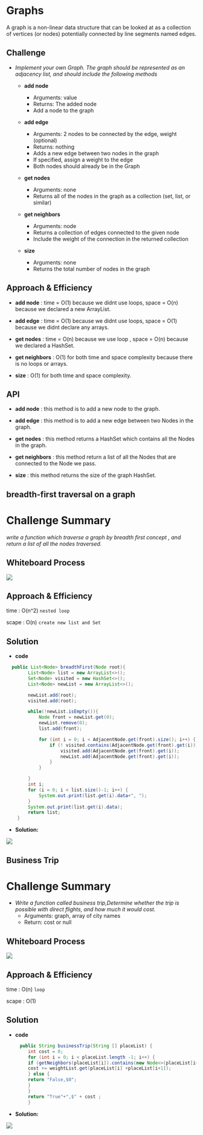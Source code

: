 # Graphs
A graph is a non-linear data structure that can be looked at as a collection of vertices (or nodes) potentially connected by line segments named edges.

## Challenge
* *Implement your own Graph. The graph should be represented as an adjacency list, and should include the following methods*
    
    * **add node**

        * Arguments: value
        * Returns: The added node
        * Add a node to the graph

    * **add edge**

        * Arguments: 2 nodes to be connected by the edge, weight (optional)
        * Returns: nothing
        * Adds a new edge between two nodes in the graph
        * If specified, assign a weight to the edge
        * Both nodes should already be in the Graph

    * **get nodes**
        * Arguments: none
        * Returns all of the nodes in the graph as a collection (set, list, or similar)

    * **get neighbors**
        * Arguments: node
        * Returns a collection of edges connected to the given node
        * Include the weight of the connection in the returned collection

    * **size**
        * Arguments: none
        * Returns the total number of nodes in the graph



## Approach & Efficiency
* **add node** : time = O(1) because we didnt use loops, space = O(n) because we declared a new ArrayList.

* **add edge** : time = O(1) because we didnt use loops, space = O(1) because we didnt declare any arrays.

* **get nodes** : time = O(n) because we use loop , space = O(n) because we declared a HashSet.

* **get neighbors** : O(1) for both time and space complexity because there is no loops or arrays.

* **size** : O(1) for both time and space complexity.



## API
* **add node** : this method is to add a new node to the graph.

* **add edge** : this method is to add a new edge between two Nodes in the graph.

* **get nodes** : this method returns a HashSet which contains all the Nodes in the graph.

* **get neighbors** : this method return a list of all the Nodes that are connected to the Node we pass.

* **size** : this method returns the size of the graph HashSet.

## **breadth-first traversal on a graph**

# Challenge Summary
*write a function which traverse a graph by breadth first concept , and return a list of all the nodes traversed.*


## Whiteboard Process
![](image/breadth-first.png)

## Approach & Efficiency
time : O(n^2) `nested loop`

scape : O(n) `create new list and Set`

## Solution

* **code**

```java
  public List<Node> breadthFirst(Node root){
        List<Node> list = new ArrayList<>();
        Set<Node> visited = new HashSet<>();
        List<Node> newList = new ArrayList<>();

        newList.add(root);
        visited.add(root);

        while(!newList.isEmpty()){
            Node front = newList.get(0);
            newList.remove(0);
            list.add(front);

            for (int i = 0; i < AdjacentNode.get(front).size(); i++) {
                if (! visited.contains(AdjacentNode.get(front).get(i))){
                    visited.add(AdjacentNode.get(front).get(i));
                    newList.add(AdjacentNode.get(front).get(i));
                }
            }

        }
        int i;
        for (i = 0; i < list.size()-1; i++) {
            System.out.print(list.get(i).data+", ");
        }
        System.out.print(list.get(i).data);
        return list;
    }
```


* **Solution:**

![](image/out36.png)





## **Business Trip**

# Challenge Summary
* *Write a function called business trip,Determine whether the trip is possible with direct flights, and how much it would cost.*
     * Arguments: graph, array of city names
     * Return: cost or null


## Whiteboard Process
![](image/Whiteboard37.png)

## Approach & Efficiency
time : O(n) `loop`

scape : O(1)

## Solution

* **code**

```java
     public String businessTrip(String [] placeList) {
        int cost = 0;
        for (int i = 0; i < placeList.length -1; i++) {
        if (getNeighbors(placeList[i]).contains(new Node<>(placeList[i+1]))) {
        cost += weightList.get(placeList[i] +placeList[i+1]);
        } else {
        return "False,$0";
        }
        }
        return "True"+",$" + cost ;
        }
```


* **Solution:**

![](image/out37.png)
